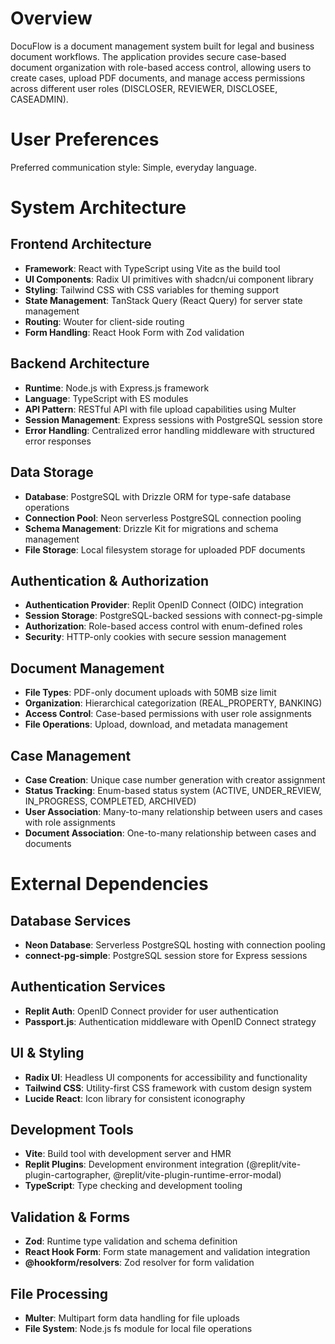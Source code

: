 # Overview

DocuFlow is a document management system built for legal and business document workflows. The application provides secure case-based document organization with role-based access control, allowing users to create cases, upload PDF documents, and manage access permissions across different user roles (DISCLOSER, REVIEWER, DISCLOSEE, CASEADMIN).

# User Preferences

Preferred communication style: Simple, everyday language.

# System Architecture

## Frontend Architecture
- **Framework**: React with TypeScript using Vite as the build tool
- **UI Components**: Radix UI primitives with shadcn/ui component library
- **Styling**: Tailwind CSS with CSS variables for theming support
- **State Management**: TanStack Query (React Query) for server state management
- **Routing**: Wouter for client-side routing
- **Form Handling**: React Hook Form with Zod validation

## Backend Architecture
- **Runtime**: Node.js with Express.js framework
- **Language**: TypeScript with ES modules
- **API Pattern**: RESTful API with file upload capabilities using Multer
- **Session Management**: Express sessions with PostgreSQL session store
- **Error Handling**: Centralized error handling middleware with structured error responses

## Data Storage
- **Database**: PostgreSQL with Drizzle ORM for type-safe database operations
- **Connection Pool**: Neon serverless PostgreSQL connection pooling
- **Schema Management**: Drizzle Kit for migrations and schema management
- **File Storage**: Local filesystem storage for uploaded PDF documents

## Authentication & Authorization
- **Authentication Provider**: Replit OpenID Connect (OIDC) integration
- **Session Storage**: PostgreSQL-backed sessions with connect-pg-simple
- **Authorization**: Role-based access control with enum-defined roles
- **Security**: HTTP-only cookies with secure session management

## Document Management
- **File Types**: PDF-only document uploads with 50MB size limit
- **Organization**: Hierarchical categorization (REAL_PROPERTY, BANKING)
- **Access Control**: Case-based permissions with user role assignments
- **File Operations**: Upload, download, and metadata management

## Case Management
- **Case Creation**: Unique case number generation with creator assignment
- **Status Tracking**: Enum-based status system (ACTIVE, UNDER_REVIEW, IN_PROGRESS, COMPLETED, ARCHIVED)
- **User Association**: Many-to-many relationship between users and cases with role assignments
- **Document Association**: One-to-many relationship between cases and documents

# External Dependencies

## Database Services
- **Neon Database**: Serverless PostgreSQL hosting with connection pooling
- **connect-pg-simple**: PostgreSQL session store for Express sessions

## Authentication Services
- **Replit Auth**: OpenID Connect provider for user authentication
- **Passport.js**: Authentication middleware with OpenID Connect strategy

## UI & Styling
- **Radix UI**: Headless UI components for accessibility and functionality
- **Tailwind CSS**: Utility-first CSS framework with custom design system
- **Lucide React**: Icon library for consistent iconography

## Development Tools
- **Vite**: Build tool with development server and HMR
- **Replit Plugins**: Development environment integration (@replit/vite-plugin-cartographer, @replit/vite-plugin-runtime-error-modal)
- **TypeScript**: Type checking and development tooling

## Validation & Forms
- **Zod**: Runtime type validation and schema definition
- **React Hook Form**: Form state management and validation integration
- **@hookform/resolvers**: Zod resolver for form validation

## File Processing
- **Multer**: Multipart form data handling for file uploads
- **File System**: Node.js fs module for local file operations
